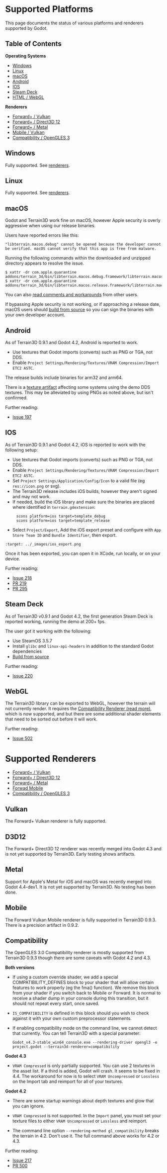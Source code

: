 Supported Platforms
=========================

This page documents the status of various platforms and renderers supported by Godot.

## Table of Contents

**Operating Systems**
* [Windows](#windows)
* [Linux](#linux)
* [macOS](#macos)
* [Android](#android)
* [IOS](#ios)
* [Steam Deck](#steam-deck)
* [HTML / WebGL](#webgl)

**Renderers**
* [Forward+ / Vulkan](#vulkan)
* [Forward+ / Direct3D 12](#d3d12)
* [Forward+ / Metal](#metal)
* [Mobile / Vulkan](#mobile)
* [Compatibility / OpenGLES 3](#compatibility)

## Windows

Fully supported. See [renderers](#supported-renderers).

## Linux

Fully supported. See [renderers](#supported-renderers).

## macOS

Godot and Terrain3D work fine on macOS, however Apple security is overly aggressive when using our release binaries.

Users have reported errors like this:

`"libterrain.macos.debug" cannot be opened because the developer cannot be verified. macOS cannot verify that this app is free from malware.`

Running the following commands within the downloaded and unzipped directory appears to resolve the issue.

```
$ xattr -dr com.apple.quarantine addons/terrain_3d/bin/libterrain.macos.debug.framework/libterrain.macos.debug
$ xattr -dr com.apple.quarantine addons/terrain_3d/bin/libterrain.macos.release.framework/libterrain.macos.release
```

You can also [read comments and workarounds](https://github.com/TokisanGames/Terrain3D/issues/227)
from other users. 

If bypassing Apple security is not working, or if approaching a release date, macOS users should [build from source](building_from_source.md) so you can sign the binaries with your own developer account.


## Android

As of Terrain3D 0.9.1 and Godot 4.2, Android is reported to work. 

* Use textures that Godot imports (converts) such as PNG or TGA, not DDS.
* Enable `Project Settings/Rendering/Textures/VRAM Compression/Import ETC2 ASTC`.

The release builds include binaries for arm32 and arm64.

There is a [texture artifact](https://github.com/TokisanGames/Terrain3D/issues/137) affecting some systems using the demo DDS textures. This may be alleviated by using PNGs as noted above, but isn't confirmed.

Further reading:
* [Issue 197](https://github.com/TokisanGames/Terrain3D/issues/197)


## IOS

As of Terrain3D 0.9.1 and Godot 4.2, iOS is reported to work with the following setup:

* Use textures that Godot imports (converts) such as PNG or TGA, not DDS.
* Enable `Project Settings/Rendering/Textures/VRAM Compression/Import ETC2 ASTC`.
* Set `Project Settings/Application/Config/Icon` to a valid file (eg `res://icon.png` or svg).
* The Terrain3D release includes iOS builds, however they aren't signed and may not work.
* If needed, build the iOS library and make sure the binaries are placed where identified in `terrain.gdextension`:
```
     scons platform=ios target=template_debug
     scons platform=ios target=template_release
```

* Select `Project/Export`, Add the iOS export preset and configure with `App Store Team ID` and `Bundle Identifier`, then export.

```{image} images/ios_export.png
:target: ../_images/ios_export.png
```

Once it has been exported, you can open it in XCode, run locally, or on your device.

Further reading:
* [Issue 218](https://github.com/TokisanGames/Terrain3D/issues/218)
* [PR 219](https://github.com/TokisanGames/Terrain3D/pull/219)
* [PR 295](https://github.com/TokisanGames/Terrain3D/pull/295)


## Steam Deck

As of Terrain3D v0.9.1 and Godot 4.2, the first generation Steam Deck is reported working, running the demo at 200+ fps.

The user got it working with the following:
* Use SteamOS 3.5.7
* Install `glibc` and `linux-api-headers` in addition to the standard Godot dependencies
* [Build from source](building_from_source.md)

Further reading:
* [Issue 220](https://github.com/TokisanGames/Terrain3D/issues/220#issuecomment-1837552459)


## WebGL

The Terrain3D library can be exported to WebGL, however the terrain will not currently render. It requires the [Compatibility Renderer (read more)](#compatibility), which is now supported, and but there are some additional shader elements that need to be sorted out before it will work. 

Further reading:
* [Issue 502](https://github.com/TokisanGames/Terrain3D/issues/502)


Supported Renderers
====================

* [Forward+ / Vulkan](#vulkan)
* [Forward+ / Direct3D 12](#d3d12)
* [Forward+ / Metal](#metal)
* [Forwad Mobile](#mobile)
* [Compatibility / OpenGLES 3](#compatibility)

## Vulkan

The Forward+ Vulkan renderer is fully supported.

## D3D12

The Forward+ Direct3D 12 renderer was recently merged into Godot 4.3 and is not yet supported by Terrain3D. Early testing shows artifacts.

## Metal

Support for Apple's Metal for iOS and macOS was recently merged into Godot 4.4-dev1. It is not yet supported by Terrain3D. No testing has been done.

## Mobile

The Forward Vulkan Mobile renderer is fully supported in Terrain3D 0.9.3. There is a precision artifact in 0.9.2.

## Compatibility

The OpenGLES 3.0 Compatibility renderer is mostly supported from Terrain3D 0.9.3 though there are some caveats with Godot 4.2 and 4.3.

**Both versions**

* If using a custom override shader, we add a special COMPATIBILITY_DEFINES block to your shader that will allow certain features to work properly (eg the fma() function). We remove this block from your shader if you switch back to Mobile or Forward. It is normal to receive a shader dump in your console during this transition, but it should not repeat every start, once saved.

* `IS_COMPATIBILITY` is defined in this block should you wish to check against it with your own custom preprocessor statements.

* If enabling compatibility mode on the command line, we cannot detect that currently. You can tell Terrain3D with a special parameter:

    `Godot_v4.3-stable_win64_console.exe --rendering-driver opengl3 -e project.godot --terrain3d-renderer=compatibility`

**Godot 4.3**

* `VRAM Compressed` is only partially supported. You can use 2 textures in the asset list. If a third is added, Godot will crash. It seems to be fixed in 4.4. The workaround for now is to select `VRAM Uncompressed` or `Lossless` on the Import tab and reimport for all of your textures.


**Godot 4.2**

* There are some startup warnings about depth textures and glow that you can ignore.

* `VRAM Compressed` is not supported. In the `Import` panel, you must set your texture files to either `VRAM Uncompressed` or `Lossless` and reimport.

* The command line option `--rendering-method gl_compatibility` breaks the terrain in 4.2. Don't use it. The full command above works for 4.2 or 4.3.
 
Further reading:

* [Issue 217](https://github.com/TokisanGames/Terrain3D/issues/217)
* [PR 500](https://github.com/TokisanGames/Terrain3D/pull/500)
